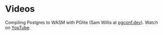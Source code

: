 # Videos

Compiling Postgres to WASM with PGlite (Sam Willis at [pgconf.dev](https://pgconf.dev)). Watch on [YouTube](https://www.youtube.com/watch?v=hlWWG5WZHOA).
